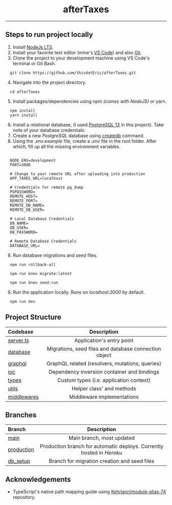 <h1 align='center'> afterTaxes </h1>

---

## Steps to run project locally
1. Install [NodeJs LTS](https://nodejs.org/en/download/).
2. Install your favorite text editor (mine's [VS Code](https://code.visualstudio.com/download)) and also [Git](https://git-scm.com/downloads).
3. Clone the project to your development machine using VS Code's terminal or Git Bash.
```
  git clone https://github.com/thisdotEric/afterTaxes.git
```
4.  Navigate into the project directory.
```
  cd afterTaxes
```
5.  Install packages/dependencies using npm *(comes with NodeJS)* or yarn.
```
  npm install
  yarn install
```
6. Install a relational database, (I used [PostgreSQL 13](https://www.postgresql.org/download/) in this project). Take note of your database credentials.
7. Create a new *PostgreSQL* database using [createdb](https://www.postgresql.org/docs/9.1/app-createdb.html) command.
8. Using the *.env.example* file, create a *.env* file in the root folder. After which, fill up all the missing environment variables.
```

  NODE_ENV=development
  PORT=3000

  # Change to your remote URL after uploading into production
  APP_TAXES_URL=localhost

  # Credentials for remote pg_dump
  PGPASSWORD=
  REMOTE_HOST=
  REMOTE_PORT=
  REMOTE_DB_NAME=
  REMOTE_DB_USER=

  # Local Database Credentials
  DB_NAME=
  DB_USER=
  DB_PASSWORD=

  # Remote Database Credentials
  DATABASE_URL=

```
8. Run database migrations and seed files.
```
  npm run rollback-all
```
```
  npm run knex migrate:latest
```
```
  npm run knex seed:run
```
9. Run the application locally. Runs on *localhost:3000* by default.
```
  npm run dev
```

## Project Structure
| Codebase              |      Description          |
| :-------------------- | :-----------------------: |
| [server.ts](src/server.ts)        |      Application's entry point     
| [database](src/database)        |      Migrations, seed files and database connection object 
| [graphql](src/graphql)        |      GraphQL related (resolvers, mutations, queries)     
| [ioc](src/ioc)        |      Dependency inversion container and bindings    
| [types](src/types)        |      Custom types (i.e. application context)
| [utils](src/utils)        |      Helper class' and methods
| [middlewares](src/middlewares)        |      Middleware implementations

## Branches


| Branch             |      Description          |
| :-------------------- | :-----------------------: |
| [main](https://github.com/thisdotEric/afterTaxes)        |      Main branch, most updated
| [production](https://github.com/thisdotEric/afterTaxes/tree/production)        |      Production branch for automatic deploys. Currently hosted in *Heroku*
| [db_setup](https://github.com/thisdotEric/afterTaxes/tree/db_setup)        |      Branch for migration creation and seed files 

## Acknowledgements
* TypeScript's native path mapping guide using [Kehrlann/module-alias-74](https://github.com/Kehrlann/module-alias-74) repository.
